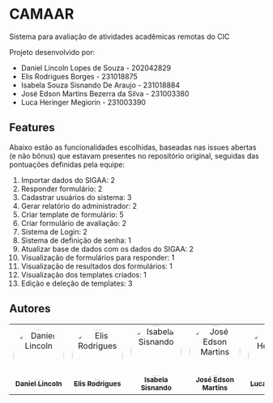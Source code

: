 # CAMAAR
Sistema para avaliação de atividades acadêmicas remotas do CIC

Projeto desenvolvido por:
- Daniel Lincoln Lopes de Souza - 202042829 
- Elis Rodrigues Borges - 231018875
- Isabela Souza Sisnando De Araujo - 231018884 
- José Edson Martins Bezerra da Silva - 231003380 
- Luca Heringer Megiorin - 231003390

## Features
Abaixo estão as funcionalidades escolhidas, baseadas nas issues abertas (e não bônus) que estavam presentes no repositório original, seguidas das pontuações definidas pela equipe:
1. Importar dados do SIGAA: 2
1. Responder formulário: 2
1. Cadastrar usuários do sistema: 3
1. Gerar relatório do administrador: 2
1. Criar template de formulário: 5
1. Criar formulário de avaliação: 2
1. Sistema de Login: 2
1. Sistema de definição de senha: 1
1. Atualizar base de dados com os dados do SIGAA: 2
1. Visualização de formulários para responder: 1
1. Visualização de resultados dos formulários: 1
1. Visualização dos templates criados: 1
1. Edição e deleção de templates: 3

<h2>Autores</h2>
<table>
  <tr>
    <td align="center"><a href="https://github.com/wjld" target="_blank"><img style="border-radius: 50%;" src="https://github.com/wjld.png" width="100px;" alt="Daniel Lincoln"/><br /><sub><b>Daniel Lincoln</b></sub></a><br/></td>
    <td align="center"><a href="https://github.com/elisrb" target="_blank"><img style="border-radius: 50%;" src="https://github.com/elisrb.png" width="100px;" alt="Elis Rodrigues"/><br /><sub><b>Elis Rodrigues</b></sub></a><br/></td>
    <td align="center"><a href="https://github.com/isasisnando" target="_blank"><img style="border-radius: 50%;" src="https://github.com/isasisnando.png" width="100px;" alt="Isabela Sisnando"/><br /><sub><b>Isabela Sisnando</b></sub></a><br/></td>
    <td align="center"><a href="https://github.com/joseembs" target="_blank"><img style="border-radius: 50%;" src="https://github.com/joseembs.png" width="100px;" alt="José Edson Martins"/><br /><sub><b>José Edson Martins</b></sub></a><br/></td>
    <td align="center"><a href="https://github.com/luke0133" target="_blank"><img style="border-radius: 50%;" src="https://github.com/luke0133.png" width="100px;" alt="Luca Heringer"/><br /><sub><b>Luca Heringer</b></sub></a><br/></td>
</table>

